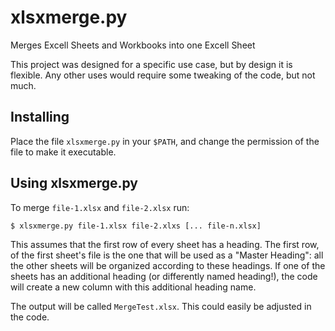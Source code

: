 # xlsxmerge.py
Merges Excell Sheets and Workbooks into one Excell Sheet

This project was designed for a specific use case, but by design it is flexible. Any other uses would require some tweaking of the code, but not much. 
## Installing 

Place the file `xlsxmerge.py` in your `$PATH`, and change the permission of the file to make it executable. 

## Using xlsxmerge.py

To merge `file-1.xlsx` and `file-2.xlsx` run:

    $ xlsxmerge.py file-1.xlsx file-2.xlxs [... file-n.xlsx] 

This assumes that the first row of every sheet has a heading. The first row, of the first sheet's file is the one that will be used as a "Master Heading": all the other sheets will be organized according to these headings. If one of the sheets has an additional heading (or differently named heading!), the code will create a new column with this additional heading name.

The output will be called `MergeTest.xlsx`. This could easily be adjusted in the code. 

